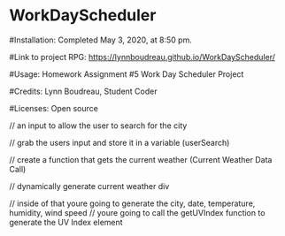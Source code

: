 # WorkDayScheduler

#Installation: Completed May 3, 2020, at 8:50 pm.

#Link to project RPG: https://lynnboudreau.github.io/WorkDayScheduler/

#Usage: Homework Assignment #5 Work Day Scheduler Project

#Credits: Lynn Boudreau, Student Coder

#Licenses: Open source

// an input to allow the user to search for the city

// grab the users input and store it in a variable (userSearch)

// create a function that gets the current weather (Current Weather Data Call)

// dynamically generate current weather div

// inside of that youre going to generate the city, date, temperature, humidity, wind speed
// youre going to call the getUVIndex function to generate the UV Index element
